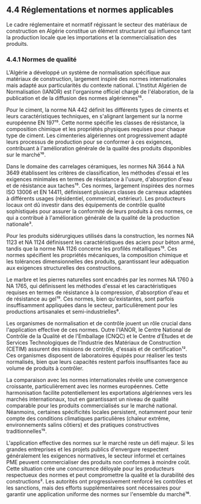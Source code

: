 ## 4.4 Réglementations et normes applicables

Le cadre réglementaire et normatif régissant le secteur des matériaux de construction en Algérie constitue un élément structurant qui influence tant la production locale que les importations et la commercialisation des produits.

### 4.4.1 Normes de qualité

L'Algérie a développé un système de normalisation spécifique aux matériaux de construction, largement inspiré des normes internationales mais adapté aux particularités du contexte national. L'Institut Algérien de Normalisation (IANOR) est l'organisme officiel chargé de l'élaboration, de la publication et de la diffusion des normes algériennes¹⁵.

Pour le ciment, la norme NA 442 définit les différents types de ciments et leurs caractéristiques techniques, en s'alignant largement sur la norme européenne EN 197¹⁵. Cette norme spécifie les classes de résistance, la composition chimique et les propriétés physiques requises pour chaque type de ciment. Les cimenteries algériennes ont progressivement adapté leurs processus de production pour se conformer à ces exigences, contribuant à l'amélioration générale de la qualité des produits disponibles sur le marché¹⁰.

Dans le domaine des carrelages céramiques, les normes NA 3644 à NA 3649 établissent les critères de classification, les méthodes d'essai et les exigences minimales en termes de résistance à l'usure, d'absorption d'eau et de résistance aux taches¹⁵. Ces normes, largement inspirées des normes ISO 13006 et EN 14411, définissent plusieurs classes de carreaux adaptées à différents usages (résidentiel, commercial, extérieur). Les producteurs locaux ont dû investir dans des équipements de contrôle qualité sophistiqués pour assurer la conformité de leurs produits à ces normes, ce qui a contribué à l'amélioration générale de la qualité de la production nationale³.

Pour les produits sidérurgiques utilisés dans la construction, les normes NA 1123 et NA 1124 définissent les caractéristiques des aciers pour béton armé, tandis que la norme NA 1126 concerne les profilés métalliques¹⁵. Ces normes spécifient les propriétés mécaniques, la composition chimique et les tolérances dimensionnelles des produits, garantissant leur adéquation aux exigences structurelles des constructions.

Le marbre et les pierres naturelles sont encadrés par les normes NA 1760 à NA 1765, qui définissent les méthodes d'essai et les caractéristiques requises en termes de résistance à la compression, d'absorption d'eau et de résistance au gel¹⁵. Ces normes, bien qu'existantes, sont parfois insuffisamment appliquées dans le secteur, particulièrement pour les productions artisanales et semi-industrielles⁶.

Les organismes de normalisation et de contrôle jouent un rôle crucial dans l'application effective de ces normes. Outre l'IANOR, le Centre National de Contrôle de la Qualité et de l'Emballage (CNQC) et le Centre d'Études et de Services Technologiques de l'Industrie des Matériaux de Construction (CETIM) assurent des missions de contrôle, d'essais et de certification¹². Ces organismes disposent de laboratoires équipés pour réaliser les tests normalisés, bien que leurs capacités restent parfois insuffisantes face au volume de produits à contrôler.

La comparaison avec les normes internationales révèle une convergence croissante, particulièrement avec les normes européennes. Cette harmonisation facilite potentiellement les exportations algériennes vers les marchés internationaux, tout en garantissant un niveau de qualité comparable pour les produits commercialisés sur le marché national. Néanmoins, certaines spécificités locales persistent, notamment pour tenir compte des conditions climatiques particulières (chaleur extrême, environnements salins côtiers) et des pratiques constructives traditionnelles¹⁵.

L'application effective des normes sur le marché reste un défi majeur. Si les grandes entreprises et les projets publics d'envergure respectent généralement les exigences normatives, le secteur informel et certaines PME peuvent commercialiser des produits non conformes à moindre coût. Cette situation crée une concurrence déloyale pour les producteurs respectueux des normes et peut compromettre la qualité et la durabilité des constructions². Les autorités ont progressivement renforcé les contrôles et les sanctions, mais des efforts supplémentaires sont nécessaires pour garantir une application uniforme des normes sur l'ensemble du marché¹⁶.
